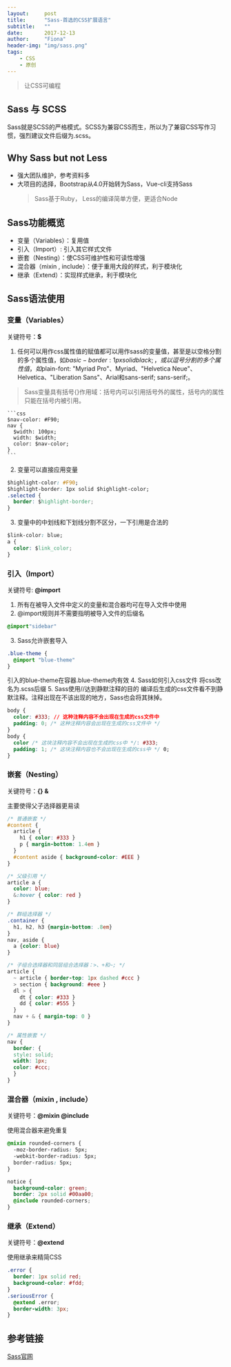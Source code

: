```yaml
---
layout:     post
title:      "Sass-首选的CSS扩展语言"
subtitle:   ""
date:       2017-12-13
author:     "Fiona"
header-img: "img/sass.png"
tags:
    - CSS
    - 原创
---
```


> 让CSS可编程

## Sass 与 SCSS  
Sass就是SCSS的严格模式。SCSS为兼容CSS而生，所以为了兼容CSS写作习惯，强烈建议文件后缀为.scss。

## Why **Sass** but not **Less**
- 强大团队维护，参考资料多
- 大项目的选择，Bootstrap从4.0开始转为Sass，Vue-cli支持Sass
  > Sass基于Ruby， Less的编译简单方便，更适合Node

## Sass功能概览
- 变量（Variables）：复用值
- 引入（Import）: 引入其它样式文件
- 嵌套（Nesting）：使CSS可维护性和可读性增强
- 混合器（mixin , include）：便于重用大段的样式，利于模块化
- 继承（Extend）：实现样式继承，利于模块化

## Sass语法使用

### 变量（Variables）
关键符号：**$**  
1. 任何可以用作css属性值的赋值都可以用作sass的变量值，甚至是以空格分割的多个属性值，如$basic-border: 1px solid black;，或以逗号分割的多个属性值，如$plain-font: "Myriad Pro"、Myriad、"Helvetica Neue"、Helvetica、"Liberation Sans"、Arial和sans-serif; sans-serif;。  
> Sass变量具有括号{}作用域：括号内可以引用括号外的属性，括号内的属性只能在括号内被引用。

    ```css
    $nav-color: #F90;
    nav {
      $width: 100px;
      width: $width;
      color: $nav-color;
    }
    ```
2. 变量可以直接应用变量
```css
$highlight-color: #F90;
$highlight-border: 1px solid $highlight-color;
.selected {
  border: $highlight-border;
}
```  
3. 变量中的中划线和下划线分割不区分，一下引用是合法的
```css
$link-color: blue;
a {
  color: $link_color;
}
```

### 引入（Import）
关键符号:  **@import**
1. 所有在被导入文件中定义的变量和混合器均可在导入文件中使用
2. @import规则并不需要指明被导入文件的后缀名
```css
@import"sidebar"
```
3. Sass允许嵌套导入
```css
.blue-theme {
  @import "blue-theme"
}
```
引入的blue-theme在容器.blue-theme内有效
4. Sass如何引入css文件
将css改名为.scss后缀
5. Sass使用//达到静默注释的目的
编译后生成的css文件看不到静默注释。注释出现在不该出现的地方，Sass也会将其抹掉。
```css
body {
  color: #333; // 这种注释内容不会出现在生成的css文件中
  padding: 0; /* 这种注释内容会出现在生成的css文件中 */
}
body {
  color /* 这块注释内容不会出现在生成的css中 */: #333;
  padding: 1; /* 这块注释内容也不会出现在生成的css中 */ 0;
}
```


### 嵌套（Nesting）
关键符号：**{} &**

主要使得父子选择器更易读
```css
/* 普通嵌套 */
#content {
  article {
    h1 { color: #333 }
    p { margin-bottom: 1.4em }
  }
  #content aside { background-color: #EEE }
}

/* 父级引用 */
article a {
  color: blue;
  &:hover { color: red }
}

/* 群组选择器 */
.container {
  h1, h2, h3 {margin-bottom: .8em}
}
nav, aside {
  a {color: blue}
}

/* 子组合选择器和同层组合选择器：>、+和~; */
article {
  ~ article { border-top: 1px dashed #ccc }
  > section { background: #eee }
  dl > {
    dt { color: #333 }
    dd { color: #555 }
  }
  nav + & { margin-top: 0 }
}

/* 属性嵌套 */
nav {
  border: {
  style: solid;
  width: 1px;
  color: #ccc;
  }
}
```

### 混合器（mixin , include）
关键符号：**@mixin @include**

使用混合器来避免重复

```css
@mixin rounded-corners {
  -moz-border-radius: 5px;
  -webkit-border-radius: 5px;
  border-radius: 5px;
}

notice {
  background-color: green;
  border: 2px solid #00aa00;
  @include rounded-corners;
}
```

### 继承（Extend）
关键符号：**@extend**

使用继承来精简CSS

```css
.error {
  border: 1px solid red;
  background-color: #fdd;
}
.seriousError {
  @extend .error;
  border-width: 3px;
}
```

## 参考链接 
[Sass官网](https://www.sass.hk/)